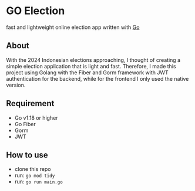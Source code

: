 # GO Election
fast and lightweight online election app written with [Go](https://go.dev/)

## About
With the 2024 Indonesian elections approaching, I thought of creating a simple election application that is light and fast. Therefore, I made this project using Golang with the Fiber and Gorm framework with JWT authentication for the backend, while for the frontend I only used the native version. 

## Requirement
- Go v1.18 or higher
- Go Fiber 
- Gorm
- JWT

## How to use
- clone this repo
- run: ```go mod tidy```
- run: ```go run main.go```